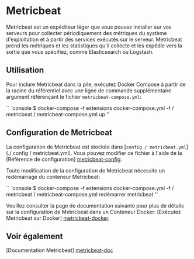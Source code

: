 # Metricbeat

Metricbeat est un expéditeur léger que vous pouvez installer sur vos serveurs pour collecter périodiquement des métriques du
système d'exploitation et à partir des services exécutés sur le serveur. Metricbeat prend les métriques et les statistiques qu'il collecte
et les expédie vers la sortie que vous spécifiez, comme Elasticsearch ou Logstash.

## Utilisation

Pour inclure Metricbeat dans la pile, exécutez Docker Compose à partir de la racine du référentiel avec une ligne de commande supplémentaire
argument référençant le fichier `metricbeat-compose.yml`:

`` `console
$ docker-compose -f extensions docker-compose.yml -f / metricbeat / metricbeat-compose.yml up
''

## Configuration de Metricbeat

La configuration de Metricbeat est stockée dans [`config / metricbeat.yml`] (./ config / metricbeat.yml). Vous pouvez modifier ce fichier
à l'aide de la [Référence de configuration] [metricbeat-config].

Toute modification de la configuration de Metricbeat nécessite un redémarrage du conteneur Metricbeat:

`` `console
$ docker-compose -f extensions docker-compose.yml -f / metricbeat / metricbeat-compose.yml redémarrer metricbeat
''

Veuillez consulter la page de documentation suivante pour plus de détails sur la configuration de Metricbeat dans un
Conteneur Docker: [Exécutez Metricbeat sur Docker] [metricbeat-docker].

## Voir également

[Documentation Metricbeat] [metricbeat-doc]

[metricbeat-config]: https://www.elastic.co/guide/en/beats/metricbeat/current/metricbeat-reference-yml.html
[metricbeat-docker]: https://www.elastic.co/guide/en/beats/metricbeat/current/running-on-docker.html
[metricbeat-doc]: https://www.elastic.co/guide/en/beats/metricbeat/current/index.html
